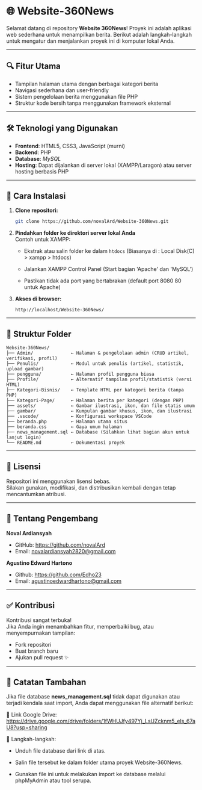 # 🌐 Website-360News

Selamat datang di repository **Website 360News**!
Proyek ini adalah aplikasi web sederhana untuk menampilkan berita. Berikut adalah langkah-langkah untuk mengatur dan menjalankan proyek ini di komputer lokal Anda.

---

## 🔍 Fitur Utama

- Tampilan halaman utama dengan berbagai kategori berita  
- Navigasi sederhana dan user-friendly  
- Sistem pengelolaan berita menggunakan file PHP 
- Struktur kode bersih tanpa menggunakan framework eksternal  

---

## 🛠️ Teknologi yang Digunakan

- **Frontend**: HTML5, CSS3, JavaScript (murni)  
- **Backend**: PHP  
- **Database**: *MySQL*  
- **Hosting**: Dapat dijalankan di server lokal (XAMPP/Laragon) atau server hosting berbasis PHP  

---

## 🚀 Cara Instalasi

1. **Clone repositori:**
   ```bash
   git clone https://github.com/novalArd/Website-360News.git
   ```

2. **Pindahkan folder ke direktori server lokal Anda**  
   Contoh untuk XAMPP:
   - Ekstrak atau salin folder ke dalam `htdocs` (Biasanya di : Local Disk(C) > xampp > htdocs)
   - Jalankan XAMPP Control Panel (Start bagian 'Apache' dan 'MySQL')
  
   - Pastikan tidak ada port yang bertabrakan (default port 8080 80 untuk Apache)

3. **Akses di browser:**
   ```
   http://localhost/Website-360News/
   ```

---

## 📁 Struktur Folder

```
Website-360News/
├── Admin/              ← Halaman & pengelolaan admin (CRUD artikel, verifikasi, profil)
├── Penulis/            ← Modul untuk penulis (artikel, statistik, upload gambar)
├── pengguna/           ← Halaman profil pengguna biasa
├── Profile/            ← Alternatif tampilan profil/statistik (versi HTML)
├── Kategori-Bisnis/    ← Template HTML per kategori berita (tanpa PHP)
├── Kategori-Page/      ← Halaman berita per kategori (dengan PHP)
├── assets/             ← Gambar ilustrasi, ikon, dan file statis umum
├── gambar/             ← Kumpulan gambar khusus, ikon, dan ilustrasi
├── .vscode/            ← Konfigurasi workspace VSCode
├── beranda.php         ← Halaman utama situs
├── beranda.css         ← Gaya umum halaman
├── news_management.sql ← Database (Silahkan lihat bagian akun untuk lanjut login)
└── README.md           ← Dokumentasi proyek

```

---

## 📄 Lisensi

Repositori ini menggunakan lisensi bebas.  
Silakan gunakan, modifikasi, dan distribusikan kembali dengan tetap mencantumkan atribusi.

---

## 🙋 Tentang Pengembang

**Noval Ardiansyah**  
- GitHub: https://github.com/novalArd
- Email: novalardiansyah2820@gmail.com

**Agustino Edward Hartono**
- Github: https://github.com/Edho23
- Email: agustinoedwardhartono@gmail.com

---

## ✅ Kontribusi

Kontribusi sangat terbuka!  
Jika Anda ingin menambahkan fitur, memperbaiki bug, atau menyempurnakan tampilan:
- Fork repositori  
- Buat branch baru  
- Ajukan pull request ✨

---

## 📌 Catatan Tambahan
Jika file database **news_management.sql** tidak dapat digunakan atau terjadi kendala saat import, Anda dapat menggunakan file alternatif berikut:

🔗 Link Google Drive:
https://drive.google.com/drive/folders/1fWHUJfy497Yj_LsUZcknm5_eIs_67aU8?usp=sharing

🔧 Langkah-langkah:
- Unduh file database dari link di atas.

- Salin file tersebut ke dalam folder utama proyek Website-360News.

- Gunakan file ini untuk melakukan import ke database melalui phpMyAdmin atau tool serupa.
